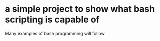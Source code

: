 # a simple project to show what bash scripting is capable of

Many examples of bash programming will follow